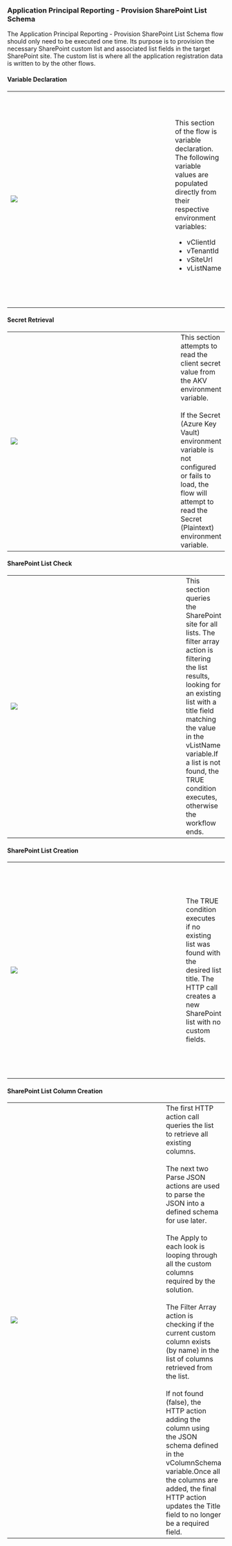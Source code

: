### Application Principal Reporting - Provision SharePoint List Schema
The Application Principal Reporting - Provision SharePoint List Schema flow should only need to be executed one time.  Its purpose is to provision the necessary SharePoint custom list and associated list fields in the target SharePoint site.  The custom list is where all the application registration data is written to by the other flows.

#### Variable Declaration
<table border=0>
    <tr>
        <td width="500" height="500">
            <img align="center" src="https://github.com/joerodgers/sharepoint-app-registrations/blob/main/assets/flow1.png">
        </td>
        <td>
            This section of the flow is variable declaration. The following variable values are populated directly from their respective environment variables:
            <ul>
                <li>vClientId</li>
                <li>vTenantId</li>
                <li>vSiteUrl</li>
                <li>vListName</li>
            </ul>
        </td>
    </tr>
</table>

#### Secret Retrieval
<table>
    <tr>
        <td width="500" height="500">
            <img align="center" src="https://github.com/joerodgers/sharepoint-app-registrations/blob/main/assets/flow2.png">
        </td>
        <td> This section attempts to read the client secret value from the AKV environment variable.<br/><br/> If the Secret (Azure Key Vault) environment variable is not configured or fails to load, the flow will attempt to read the Secret (Plaintext) environment variable.
        </td>
    </tr>
</table>


#### SharePoint List Check
<table>
    <tr>
        <td width="500" height="500">
            <img align="center" src="https://github.com/joerodgers/sharepoint-app-registrations/blob/main/assets/flow3.png">
        </td>
        <td> This section queries the SharePoint site for all lists. The filter array action is filtering the list results, looking for an existing list with a title field matching the value in the vListName variable.If a list is not found, the TRUE condition executes, otherwise the workflow ends.
        </td>
    </tr>
</table>

#### SharePoint List Creation
<table>
    <tr>
        <td width="500" height="500">
            <img align="center" src="https://github.com/joerodgers/sharepoint-app-registrations/blob/main/assets/flow4.png">
        </td>
        <td>
            The TRUE condition executes if no existing list was found with the desired list title. The HTTP call creates a new SharePoint list with no custom fields.
        </td>
    </tr>
</table>

#### SharePoint List Column Creation
<table>
    <tr>
        <td width="500" height="500">
            <img align="center" src="https://github.com/joerodgers/sharepoint-app-registrations/blob/main/assets/flow5.png">
        </td>
        <td>The first HTTP action call queries the list to retrieve all existing columns.<br/><br/>The next two Parse JSON actions are used to parse the JSON into a defined schema for use later.<br/><br/>The Apply to each look is looping through all the custom columns required by the solution.<br/><br/>The Filter Array action is checking if the current custom column exists (by name) in the list of columns retrieved from the list.<br/><br/>If not found (false), the HTTP action adding the column using the JSON schema defined in the vColumnSchema variable.Once all the columns are added, the final HTTP action updates the Title field to no longer be a required field.
        </td>
    </tr>
</table>